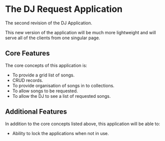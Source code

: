 # The DJ Request Application
The second revision of the DJ Application.

This new version of the application will be much more lightweight and will serve all of the clients from one singular page.

## Core Features
The core concepts of this application is:
* To provide a grid list of songs.
* CRUD records.
* To provide organisation of songs in to collections.
* To allow songs to be requested.
* To allow the DJ to see a list of requested songs.

## Additional Features
In addition to the core concepts listed above, this application will be able to:
* Ability to lock the applications when not in use.
